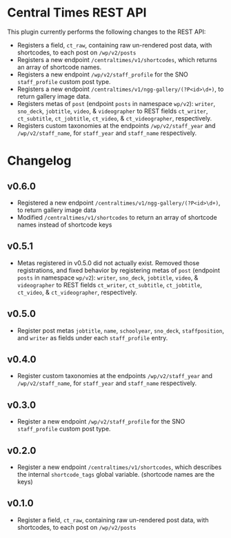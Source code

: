 # Central Times REST API

This plugin currently performs the following changes to the REST API:

- Registers a field, `ct_raw`, containing raw un-rendered post data, with shortcodes, to each post on `/wp/v2/posts`
- Registers a new endpoint `/centraltimes/v1/shortcodes`, which returns an array of shortcode names.
- Registers a new endpoint `/wp/v2/staff_profile` for the SNO `staff_profile` custom post type.
- Registers a new endpoint `/centraltimes/v1/ngg-gallery/(?P<id>\d+)`, to return gallery image data.
- Registers metas of `post` (endpoint `posts` in namespace `wp/v2`): `writer`, `sno_deck`, `jobtitle`, `video`,
  & `videographer` to REST fields `ct_writer`, `ct_subtitle`, `ct_jobtitle`, `ct_video`, & `ct_videographer`,
  respectively.
- Registers custom taxonomies at the endpoints `/wp/v2/staff_year` and `/wp/v2/staff_name`, for `staff_year`
  and `staff_name` respectively.

# Changelog

## v0.6.0
- Registered a new endpoint `/centraltimes/v1/ngg-gallery/(?P<id>\d+)`, to return gallery image data
- Modified `/centraltimes/v1/shortcodes` to return an array of shortcode names instead of shortcode keys

## v0.5.1

- Metas registered in v0.5.0 did not actually exist. Removed those registrations, and fixed behavior by registering
  metas of `post` (endpoint `posts` in namespace `wp/v2`): `writer`, `sno_deck`, `jobtitle`, `video`, & `videographer`
  to REST fields `ct_writer`, `ct_subtitle`, `ct_jobtitle`, `ct_video`, & `ct_videographer`, respectively.

## v0.5.0

- Register post metas `jobtitle`, `name`, `schoolyear`, `sno_deck`, `staffposition`, and `writer` as fields under
  each `staff_profile` entry.

## v0.4.0

- Register custom taxonomies at the endpoints `/wp/v2/staff_year` and `/wp/v2/staff_name`, for `staff_year`
  and `staff_name` respectively.

## v0.3.0

- Register a new endpoint `/wp/v2/staff_profile` for the SNO `staff_profile` custom post type.

## v0.2.0

- Register a new endpoint `/centraltimes/v1/shortcodes`, which describes the internal `shortcode_tags` global
  variable. (shortcode names are the keys)

## v0.1.0

- Register a field, `ct_raw`, containing raw un-rendered post data, with shortcodes, to each post on `/wp/v2/posts`

